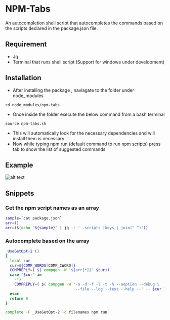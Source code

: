# NPM-Tabs

An autocompletion shell script that autocompletes the commands based on the scripts declared in the package.json file.

## Requirement

- Jq
- Terminal that runs shell script (Support for windows under development)

## Installation

- After installing the package , naviagate to the folder under node_modules
```
cd node_modules/npm-tabs
````
- Once inside the folder execute the below command from a bash terminal

```
source npm-tabs.sh
```

- This will automatically look for the necessary dependencies and will install them is necessary
- Now while typing npm run (default command to run npm scripts) press tab to show the list of suggested commands

## Example

![alt text](/Npm-autocompletion.PNG)

## Snippets

### Get the npm script names as an array
``` sh
sample=`cat package.json`
arr=()
arr=($(echo "${sample}" | jq -r ' .scripts |keys | join(" ")'))
```
### Autocomplete based on the array
``` sh
_UseGetOpt-2 ()
{
  local cur
  cur=${COMP_WORDS[COMP_CWORD]}
  COMPREPLY=( $( compgen -W '${arr[*]}' $cur))
  case "$cur" in
    -*)
    COMPREPLY=( $( compgen -W '-a -d -f -l -t -h --aoption --debug \
                               --file --log --test --help --' -- $cur ) );
  esac
  return 0
}

complete -F _UseGetOpt-2 -o filenames npm run
```

